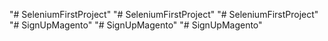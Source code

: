 "# SeleniumFirstProject" 
"# SeleniumFirstProject" 
"# SeleniumFirstProject" 
"# SignUpMagento" 
"# SignUpMagento" 
"# SignUpMagento" 
